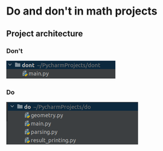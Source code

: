 # Do and don't in math projects
## Project architecture
### Don't
![dont architecture](images/architecture/dont.png)
### Do
![do architecture](images/architecture/do.png)

